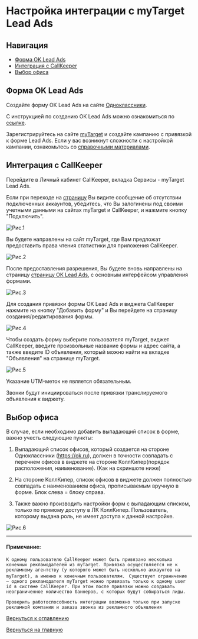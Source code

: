# Настройка интеграции с myTarget Lead Ads 

## Навигация

* [Форма OK Lead Ads](#форма-ok-lead-ads)
* [Интеграция с CallKeeper](#интеграция-с-callkeeper)
* [Выбор офиса](#Выбор-офиса)

## Форма OK Lead Ads

Создайте форму OK Lead Ads на сайте [Одноклассники](ok.ru).

С инструкцией по созданию OK Lead Ads можно ознакомиться по [ссылке](https://insideok.ru/blog/instrukciya-kak-sozdat-reklamnoe-obyavlenie-lead-ads).

Зарегистрируйтесь на сайте [myTarget](https://target.my.com) и создайте кампанию с привязкой к форме Lead Ads. Если у вас возникнут сложности с настройкой кампании, ознакомьтесь со [справочными материалами](https://target.my.com/adv/help/).

## Интеграция с CallKeeper

Перейдите в Личный кабинет CallKeeper, вкладка Сервисы - myTarget Lead Ads.

Если при переходе на [страницу](https://callkeeper.ru/dashboard/ok.php) Вы видите сообщение об отсутствии подключенных аккаунтов, убедитесь, что Вы залогинены под своими учетными данными на сайтах myTarget и CallKeeper, и нажмите кнопку "Подключить".

![Рис.1](images/mytarget_1.png)

Вы будете направлены на сайт myTarget, где Вам предложат предоставить права чтения статистики для приложения CallKeeper.

![Рис.2](images/mytarget_2.png)

После предоставления разрешения, Вы будете вновь направлены на страницу [страницу OK Lead Ads](https://callkeeper.ru/dashboard/ok.php), с основным интерфейсом управления формами.

![Рис.3](images/mytarget_3.png)

Для создания привязки формы OK Lead Ads и виджета CallKeeper нажмите на кнопку "Добавить форму" и Вы перейдете на страницу создания/редактирования формы.

![Рис.4](images/mytarget_4.png)

Чтобы создать форму выберите пользователя myTarget, виджет CallKeeper, введите произвольные название формы и адрес сайта, а также введите ID объявления, который можно найти на вкладке "Объявления" на странице myTarget.

![Рис.5](images/mytarget_5.png)

Указание UTM-меток не является обязательным.

Звонки будут инициироваться после привязки транслируемого объявления к виджету.

## Выбор офиса

В случае, если необходимо добавить выпадающий список в форме, важно учесть следующие пункты:

1.	Выпадающий список офисов, который создается на стороне Одноклассники (https://ok.ru), должен в точности совпадать с перечнем офисов в виджете на стороне КоллКипер(порядок расположения, наименование). (Как на скриншоте ниже)

2.	На стороне КоллКипер, список офисов в виджете должен полностью совпадать с наименованием офиса, прописываемым вручную в форме. Блок слева = блоку справа.


3.	Также важно производить настройки форм с выпадающим списком, только по прямому доступу в ЛК КоллКипер. Пользователь, которому выдана роль, не имеет доступа к данной настройке.

![Рис.6](images/mytarget_5.png)

_______
#### Примечание:

`К одному пользователю CallKeeper может быть привязано несколько конечных рекламодателей из myTarget. Привязка осуществляется не к рекламному агентству (у которого может быть несколько аккаунтов на myTarget), а именно к конечным пользователям.`
`
Существует ограничение – одного рекламодателя myTarget можно привязать только к одному user id в системе CallKeeper. При этом после привязки можно создавать неограниченное количество баннеров, с которых будут собираться лиды.`

`Проверить работоспособность интеграции возможно только при запуске рекламной компании и заказа звонка из рекламного объявления`


[Вернуться к оглавлению](#навигация)

[Вернуться на главную](/README.md/#documentation)

